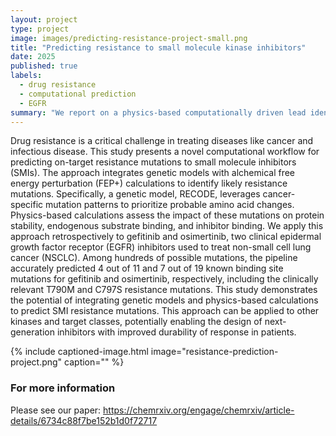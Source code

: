 ```yaml
---
layout: project
type: project
image: images/predicting-resistance-project-small.png
title: "Predicting resistance to small molecule kinase inhibitors"
date: 2025
published: true
labels:
  - drug resistance
  - computational prediction
  - EGFR
summary: "We report on a physics-based computationally driven lead identification approach that identified structurally unique imidazo pyrazoles as reversible and wild-type-sparing EGFR TKIs of classical mutations."
---
```


Drug resistance is a critical challenge in treating diseases like cancer and infectious disease. This study presents a novel computational workflow for predicting on-target resistance mutations to small molecule inhibitors (SMIs). The approach integrates genetic models with alchemical free energy perturbation (FEP+) calculations to identify likely resistance mutations. Specifically, a genetic model, RECODE, leverages cancer-specific mutation patterns to prioritize probable amino acid changes. Physics-based calculations assess the impact of these mutations on protein stability, endogenous substrate binding, and inhibitor binding. We apply this approach retrospectively to gefitinib and osimertinib, two clinical epidermal growth factor receptor (EGFR) inhibitors used to treat non-small cell lung cancer (NSCLC). Among hundreds of possible mutations, the pipeline accurately predicted 4 out of 11 and 7 out of 19 known binding site mutations for gefitinib and osimertinib, respectively, including the clinically relevant T790M and C797S resistance mutations. This study demonstrates the potential of integrating genetic models and physics-based calculations to predict SMI resistance mutations. This approach can be applied to other kinases and target classes, potentially enabling the design of next-generation inhibitors with improved durability of response in patients.

{% include captioned-image.html image="resistance-prediction-project.png" caption="" %}

### For more information

Please see our paper: <https://chemrxiv.org/engage/chemrxiv/article-details/6734c88f7be152b1d0f72717>
